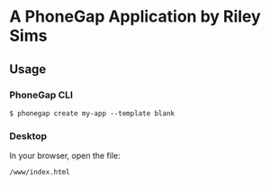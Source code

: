 # A PhoneGap Application by Riley Sims

## Usage

### PhoneGap CLI

    $ phonegap create my-app --template blank

### Desktop

In your browser, open the file:

    /www/index.html

